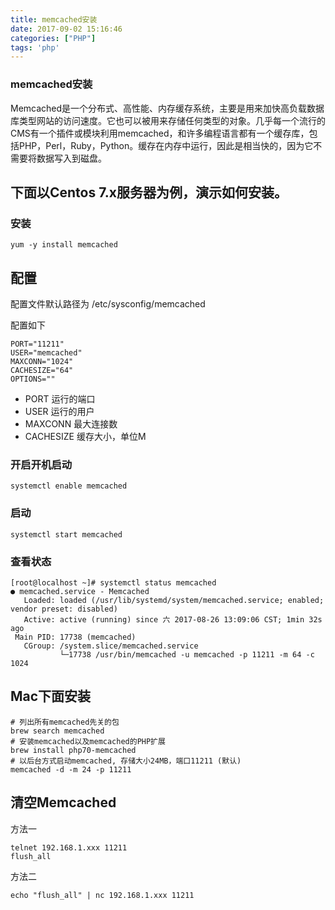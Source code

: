 ```yaml
---
title: memcached安装
date: 2017-09-02 15:16:46
categories: ["PHP"]
tags: 'php'
---
```


### memcached安装

Memcached是一个分布式、高性能、内存缓存系统，主要是用来加快高负载数据库类型网站的访问速度。它也可以被用来存储任何类型的对象。几乎每一个流行的CMS有一个插件或模块利用memcached，和许多编程语言都有一个缓存库，包括PHP，Perl，Ruby，Python。缓存在内存中运行，因此是相当快的，因为它不需要将数据写入到磁盘。

## 下面以Centos 7.x服务器为例，演示如何安装。

### 安装

~~~
yum -y install memcached
~~~

## 配置

配置文件默认路径为 /etc/sysconfig/memcached

配置如下

~~~
PORT="11211"
USER="memcached"
MAXCONN="1024"
CACHESIZE="64"
OPTIONS=""
~~~

- PORT 运行的端口
- USER 运行的用户
- MAXCONN 最大连接数
- CACHESIZE 缓存大小，单位M

### 开启开机启动

~~~
systemctl enable memcached
~~~

### 启动

~~~
systemctl start memcached
~~~

### 查看状态

~~~
[root@localhost ~]# systemctl status memcached
● memcached.service - Memcached
   Loaded: loaded (/usr/lib/systemd/system/memcached.service; enabled; vendor preset: disabled)
   Active: active (running) since 六 2017-08-26 13:09:06 CST; 1min 32s ago
 Main PID: 17738 (memcached)
   CGroup: /system.slice/memcached.service
           └─17738 /usr/bin/memcached -u memcached -p 11211 -m 64 -c 1024
~~~

## Mac下面安装

~~~
# 列出所有memcached先关的包
brew search memcached
# 安装memcached以及memcached的PHP扩展
brew install php70-memcached
# 以后台方式启动memcached, 存储大小24MB，端口11211 (默认)
memcached -d -m 24 -p 11211
~~~

## 清空Memcached

方法一

~~~
telnet 192.168.1.xxx 11211
flush_all
~~~

方法二

~~~
echo "flush_all" | nc 192.168.1.xxx 11211
~~~